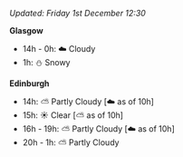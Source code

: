 *Updated: Friday 1st December 12:30*

**Glasgow**

* 14h - 0h: :cloud: Cloudy
* 1h: :snowman: Snowy

**Edinburgh**

* 14h: :partly_sunny: Partly Cloudy [:cloud: as of 10h]
* 15h: :sunny: Clear [:partly_sunny: as of 10h]
* 16h - 19h: :partly_sunny: Partly Cloudy [:cloud: as of 10h]
* 20h - 1h: :partly_sunny: Partly Cloudy
